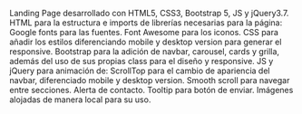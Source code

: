 Landing Page desarrollado con HTML5, CSS3, Bootstrap 5, JS y jQuery3.7.
HTML para la estructura e imports de librerías necesarias para la página:
    Google fonts para las fuentes.
    Font Awesome para los iconos.
CSS para añadir los estilos diferenciando mobile y desktop version para generar el responsive.
Bootstrap para la adición de navbar, carousel, cards y grilla, además del uso de sus propias class para el diseño y responsive.
JS y jQuery para animación de:
    ScrollTop para el cambio de apariencia del navbar, diferenciado mobile y desktop version.
    Smooth scroll para navegar entre secciones.
    Alerta de contacto.
    Tooltip para botón de enviar.
Imágenes alojadas de manera local para su uso.
